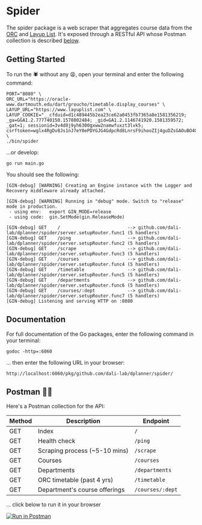# Spider
The spider package is a web scraper that aggregates course data from the [ORC](https://oracle-www.dartmouth.edu/dart/groucho/timetable.main) and [Layup List](https://www.layuplist.com). It's exposed through a RESTful API whose Postman collection is described [below](#postman-👩‍🚀).

## Getting Started
To run the 🕷️ without any 😩, open your terminal and enter the following command:

```
PORT="8080" \
ORC_URL="https://oracle-www.dartmouth.edu/dart/groucho/timetable.display_courses" \
LAYUP_URL="https://www.layuplist.com" \
LAYUP_COOKIE="__cfduid=d1c489445b2ea23ce62a0453fb7365a8e1581356219; _ga=GGA1.2.777740150.1578002484; _gid=GA1.2.1146741920.1581359572; _gat=1; sessionid=3v4d8j9yh6300gxww2namwfuxzt3lvk5; csrftoken=wglx4RgDv8Js1nJ7eY0ePDYGJG4GdpcRd8LnrsF9ihooZIj4guDZsGAOuBO40Tyo" \
./bin/spider
```

...or develop:

```
go run main.go
```

You should see the following:

```
[GIN-debug] [WARNING] Creating an Engine instance with the Logger and Recovery middleware already attached.

[GIN-debug] [WARNING] Running in "debug" mode. Switch to "release" mode in production.
 - using env:   export GIN_MODE=release
 - using code:  gin.SetMode(gin.ReleaseMode)

[GIN-debug] GET    /                         --> github.com/dali-lab/dplanner/spider/server.setupRouter.func1 (5 handlers)
[GIN-debug] GET    /ping                     --> github.com/dali-lab/dplanner/spider/server.setupRouter.func2 (5 handlers)
[GIN-debug] GET    /scrape                   --> github.com/dali-lab/dplanner/spider/server.setupRouter.func3 (5 handlers)
[GIN-debug] GET    /courses                  --> github.com/dali-lab/dplanner/spider/server.setupRouter.func4 (5 handlers)
[GIN-debug] GET    /timetable                --> github.com/dali-lab/dplanner/spider/server.setupRouter.func5 (5 handlers)
[GIN-debug] GET    /departments              --> github.com/dali-lab/dplanner/spider/server.setupRouter.func6 (5 handlers)
[GIN-debug] GET    /courses/:dept            --> github.com/dali-lab/dplanner/spider/server.setupRouter.func7 (5 handlers)
[GIN-debug] Listening and serving HTTP on :8080
```

## Documentation
For full documentation of the Go packages, enter the following command in your terminal:
```
godoc -http=:6060
```

... then enter the following URL in your browser:
```
http://localhost:6060/pkg/github.com/dali-lab/dplanner/spider/
```

## Postman 👩‍🚀
Here's a Postman collection for the API:

| Method | Description | Endpoint |
| --- | --- | --- |
| GET | Index  | `/` |
| GET | Health check  | `/ping` |
| GET | Scraping process (~5-10 mins) | `/scrape` |
| GET | Courses | `/courses` |
| GET | Departments  | `/departments` |
| GET | ORC timetable (past 4 yrs)  | `/timetable` |
| GET | Department's course offerings | `/courses/:dept` |

... click below to run it in your browser

[![Run in Postman](https://run.pstmn.io/button.svg)](https://documenter.getpostman.com/view/4345820/S1Zudr5D?version=latest)

